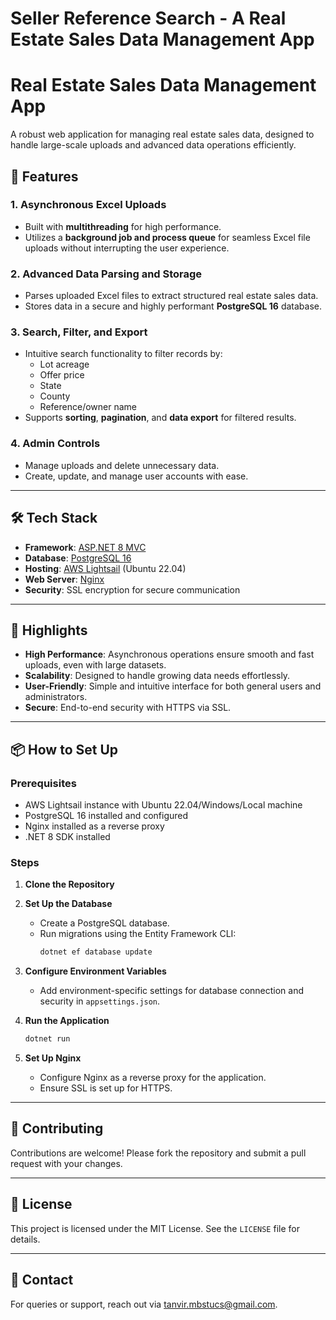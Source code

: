 # Seller Reference Search - A Real Estate Sales Data Management App

# Real Estate Sales Data Management App  

A robust web application for managing real estate sales data, designed to handle large-scale uploads and advanced data operations efficiently.  

## 🚀 Features  

### 1. **Asynchronous Excel Uploads**  
- Built with **multithreading** for high performance.  
- Utilizes a **background job and process queue** for seamless Excel file uploads without interrupting the user experience.  

### 2. **Advanced Data Parsing and Storage**  
- Parses uploaded Excel files to extract structured real estate sales data.  
- Stores data in a secure and highly performant **PostgreSQL 16** database.  

### 3. **Search, Filter, and Export**  
- Intuitive search functionality to filter records by:  
  - Lot acreage  
  - Offer price  
  - State  
  - County  
  - Reference/owner name  
- Supports **sorting**, **pagination**, and **data export** for filtered results.  

### 4. **Admin Controls**  
- Manage uploads and delete unnecessary data.  
- Create, update, and manage user accounts with ease.  

---

## 🛠️ Tech Stack  

- **Framework**: [ASP.NET 8 MVC](https://dotnet.microsoft.com/en-us/apps/aspnet/mvc)  
- **Database**: [PostgreSQL 16](https://www.postgresql.org/)  
- **Hosting**: [AWS Lightsail](https://aws.amazon.com/lightsail/) (Ubuntu 22.04)  
- **Web Server**: [Nginx](https://www.nginx.com/)  
- **Security**: SSL encryption for secure communication  

---

## 🌟 Highlights  

- **High Performance**: Asynchronous operations ensure smooth and fast uploads, even with large datasets.  
- **Scalability**: Designed to handle growing data needs effortlessly.  
- **User-Friendly**: Simple and intuitive interface for both general users and administrators.  
- **Secure**: End-to-end security with HTTPS via SSL.  

---

## 📦 How to Set Up  

### Prerequisites  
- AWS Lightsail instance with Ubuntu 22.04/Windows/Local machine  
- PostgreSQL 16 installed and configured  
- Nginx installed as a reverse proxy  
- .NET 8 SDK installed  

### Steps  

1. **Clone the Repository**  

2. **Set Up the Database**  
   - Create a PostgreSQL database.  
   - Run migrations using the Entity Framework CLI:  
     ```bash  
     dotnet ef database update  
     ```  

3. **Configure Environment Variables**  
   - Add environment-specific settings for database connection and security in `appsettings.json`.  

4. **Run the Application**  
   ```bash  
   dotnet run  
   ```  

5. **Set Up Nginx**  
   - Configure Nginx as a reverse proxy for the application.  
   - Ensure SSL is set up for HTTPS.  

---

## 🤝 Contributing  

Contributions are welcome! Please fork the repository and submit a pull request with your changes.  

---

## 📜 License  

This project is licensed under the MIT License. See the `LICENSE` file for details.  

---

## 📧 Contact  

For queries or support, reach out via [tanvir.mbstucs@gmail.com](mailto:tanvir.mbstucs@gmail.com).